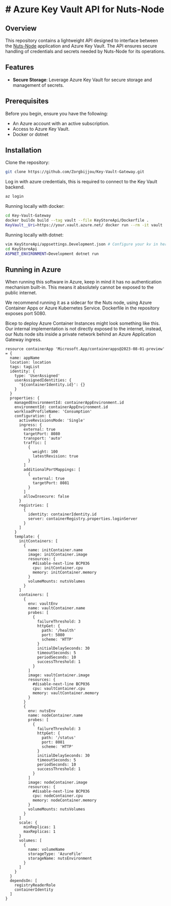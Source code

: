 # # Azure Key Vault API for Nuts-Node

## Overview
This repository contains a lightweight API designed to interface between the [Nuts-Node](https://github.com/nuts-foundation/nuts-node) application and Azure Key Vault. The API ensures secure handling of credentials and secrets needed by Nuts-Node for its operations.

## Features
- **Secure Storage**: Leverage Azure Key Vault for secure storage and management of secrets.

## Prerequisites
Before you begin, ensure you have the following:
- An Azure account with an active subscription.
- Access to Azure Key Vault.
- Docker or dotnet

## Installation

Clone the repository:
```bash
git clone https://github.com/Zorgbijjou/Key-Vault-Gateway.git
```

Log in with azure credentials, this is required to connect to the Key Vault backend.
```bash
az login
```

Running locally with docker:
```bash
cd Key-Vault-Gateway
docker buildx build --tag vault --file KeyStoreApi/Dockerfile .
KeyVault__Uri=https://your.vault.azure.net/ docker run --rm -it vault
```

Running locally with dotnet:
``` bash
vim KeyStoreApi/appsettings.Development.json # Configure your kv in here
cd KeyStoreApi
ASPNET_ENVIRONMENT=Development dotnet run 
```

## Running in Azure
When running this software in Azure, keep in mind it has no authentication mechanism built-in. This means it absolutely cannot be exposed to the public internet.

We recommend running it as a sidecar for the Nuts node, using Azure Container Apps or Azure Kubernetes Service. Dockerfile in the repository exposes port 5080.

Bicep to deploy Azure Container Instances might look something like this. Our internal implementation is not directly exposed to the internet, instead, our Nuts node sits inside a private network behind an Azure Application Gateway ingress.

```bicep
resource containerApp 'Microsoft.App/containerapps@2023-08-01-preview' = {
  name: appName
  location: location
  tags: tagList
  identity: {
    type: 'UserAssigned'
    userAssignedIdentities: {
      '${containerIdentity.id}': {}
    }
  }
  properties: {
    managedEnvironmentId: containerAppEnvironment.id
    environmentId: containerAppEnvironment.id
    workloadProfileName: 'Consumption'
    configuration: {
      activeRevisionsMode: 'Single'
      ingress: {
        external: true
        targetPort: 8080
        transport: 'auto'
        traffic: [
          {
            weight: 100
            latestRevision: true
          }
        ]
        additionalPortMappings: [
          {
            external: true
            targetPort: 8081
          }
        ]
        allowInsecure: false
      }
      registries: [
        {
          identity: containerIdentity.id
          server: containerRegistry.properties.loginServer
        }
      ]
    }
    template: {
      initContainers: [
        {
          name: initContainer.name
          image: initContainer.image
          resources: {
            #disable-next-line BCP036
            cpu: initContainer.cpu
            memory: initContainer.memory
          }
          volumeMounts: nutsVolumes
        }
      ]
      containers: [
        {
          env: vaultEnv
          name: vaultContainer.name
          probes: [
            {
              failureThreshold: 3
              httpGet: {
                path: '/health'
                port: 5080
                scheme: 'HTTP'
              }
              initialDelaySeconds: 30
              timeoutSeconds: 5
              periodSeconds: 10
              successThreshold: 1
            }
          ]
          image: vaultContainer.image
          resources: {
            #disable-next-line BCP036
            cpu: vaultContainer.cpu
            memory: vaultContainer.memory
          }
        }
        {
          env: nutsEnv
          name: nodeContainer.name
          probes: [
            {
              failureThreshold: 3
              httpGet: {
                path: '/status'
                port: 8081
                scheme: 'HTTP'
              }
              initialDelaySeconds: 30
              timeoutSeconds: 5
              periodSeconds: 10
              successThreshold: 1
            }
          ]
          image: nodeContainer.image
          resources: {
            #disable-next-line BCP036
            cpu: nodeContainer.cpu
            memory: nodeContainer.memory
          }
          volumeMounts: nutsVolumes
        }
      ]
      scale: {
        minReplicas: 1
        maxReplicas: 1
      }
      volumes: [
        {
          name: volumeName
          storageType: 'AzureFile'
          storageName: nutsEnvironment
        }
      ]
    }
  }
  dependsOn: [
    registryReaderRole
    containerIdentity
  ]
}
```